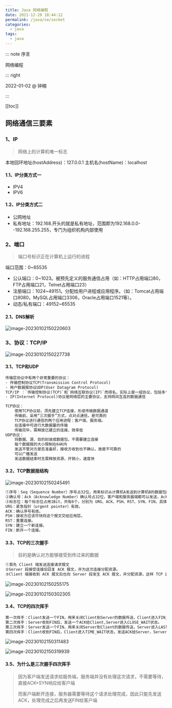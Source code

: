 ```yaml
---
title: Java 网络编程
date: 2021-12-20 18:44:12
permalink: /java/se/socket
categories:
  - java
tags:
  - java
---
```

::: note 序言

网络编程

::: right

2022-01-02 @ 钟楠

:::

[[toc]]

## 网络通信三要素

### 1、IP

> 网络上的计算机唯一标志

本地回环地址(hostAddress)：127.0.0.1 主机名(hostName)：localhost

#### 1.1、IP分类方式一

- IPV4
- IPV6

#### 1.2、IP分类方式二

- 公网地址
- 私有地址：192.168.开头的就是私有地址，范围即为192.168.0.0--192.168.255.255，专门为组织机构内部使用

### 2、端口

> 端口号标识正在计算机上运行的进程

端口范围：0~65535

- 公认端口：0~1023。被预先定义的服务通信占用（如：HTTP占用端口80，FTP占用端口21，Telnet占用端口23） 
- 注册端口：1024~49151。分配给用户进程或应用程序。（如：Tomcat占用端口8080，MySQL占用端口3306，Oracle占用端口1521等）。 
- 动态/私有端口：49152~65535

#### 2.1、DNS解析

![image-20230102150220603](https://cdn.staticaly.com/gh/jinmunan/imgs@master/java/image-20230102150220603.png)

### 3、协议：TCP/IP

![image-20230102150227738](https://cdn.staticaly.com/gh/jinmunan/imgs@master/java/image-20230102150227738.png)

#### 3.1、TCP和UDP

```txt
传输层协议中有两个非常重要的协议：
- 传输控制协议TCP(Transmission Control Protocol)
- 用户数据报协议UDP(User Datagram Protocol)
TCP/IP ：`传输控制协议(TCP)`和`网络互联协议(IP)`而得名，实际上是一组协议，包括多个具有不同功能且互为关联的协议
- IP(Internet Protocol)协议是网络层的主要协议，支持网间互连的数据通信
```

```txt
TCP协议：
    使用TCP协议前，须先建立TCP连接，形成传输数据通道
    传输前，采用“三次握手”方式，点对点通信，是可靠的
    TCP协议进行通信的两个应用进程：客户端、服务端。
    在连接中可进行大数据量的传输
    传输完毕，需释放已建立的连接，效率低
UDP协议：
    将数据、源、目的封装成数据包，不需要建立连接
    每个数据报的大小限制在64K内 
    发送不管对方是否准备好，接收方收到也不确认，故是不可靠的
    可以广播发送
    发送数据结束时无需释放资源，开销小，速度快
```

#### 3.2、TCP数据报结构

![image-20230102150245491](https://cdn.staticaly.com/gh/jinmunan/imgs@master/java/image-20230102150245491.png)

```txt
①序号：Seq（Sequence Number）序号占32位，用来标识从计算机A发送到计算机B的数据包的序号，计算机发送数据时对此进行标记。
②确认号：Ack（Acknowledge Number）确认号占32位，客户端和服务器端都可以发送，Ack = Seq + 1。
③标志位：每个标志位占用1Bit，共有6个，分别为 URG、ACK、PSH、RST、SYN、FIN，具体含义如下：
URG：紧急指针（urgent pointer）有效。
ACK：确认序号有效。
PSH：接收方应该尽快将这个报文交给应用层。
RST：重置连接。
SYN：建立一个新连接。
FIN：断开一个连接。
```

#### 3.3、TCP的三次握手

> 目的是确认对方能够接受到传过来的数据

```txt
①首先 Client 端发送连接请求报文
②Server 段接受连接后回复 ACK 报文，并为这次连接分配资源。
③Client 端接收到 ACK 报文后也向 Server 段发生 ACK 报文，并分配资源，这样 TCP 连接就建立了。
```

![image-20230102150255175](https://cdn.staticaly.com/gh/jinmunan/imgs@master/java/image-20230102150255175.png)

![image-20230102150302305](https://cdn.staticaly.com/gh/jinmunan/imgs@master/java/image-20230102150302305.png)

#### 3.4、TCP的四次挥手

```txt
第一次挥手：Client发送一个FIN，用来关闭Client到Server的数据传送，Client进入FIN_WAIT_1状态。
第二次挥手：Server收到FIN后，发送一个ACK给Client,Server进入CLOSE_WAIT状态。
第三次挥手：Server发送一个FIN，用来关闭Server到Client的数据传送，Server进入LAST_ACK状态。
第四次挥手：Client收到FIN后，Client进入TIME_WAIT状态，发送ACK给Server，Server进入CLOSED状态，完成四次握手。
```

![image-20230102150311483](https://cdn.staticaly.com/gh/jinmunan/imgs@master/java/image-20230102150311483.png)

![image-20230102150319939](https://cdn.staticaly.com/gh/jinmunan/imgs@master/java/image-20230102150319939.png)

#### 3.5、为什么是三次握手四次挥手

> 因为客户端发送请求给服务端，服务端并没有处理这次请求，不需要等待，直接ACK+SYN响应给客户端
>
> 而客户端断开连接，服务器需要等待这个请求处理完成，因此只能先发送ACK，处理完成之后再发送FIN给客户端

